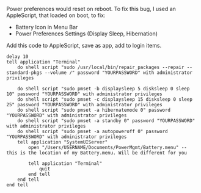 Power preferences would reset on reboot. To fix this bug, I used an AppleScript, that loaded on boot, to fix:
* Battery Icon in Menu Bar
* Power Preferences Settings (Display Sleep, Hibernation)

Add this code to AppleScript, save as app, add to login items. 

```
delay 10
tell application "Terminal"
	do shell script "sudo /usr/local/bin/repair_packages --repair --standard-pkgs --volume /" password "YOURPASSWORD" with administrator privileges
	
	do shell script "sudo pmset -b displaysleep 5 disksleep 0 sleep 10" password "YOURPASSWORD" with administrator privileges
	do shell script "sudo pmset -c displaysleep 15 disksleep 0 sleep 25" password "YOURPASSWORD" with administrator privileges
	do shell script "sudo pmset -a hibernatemode 0" password "YOURPASSWORD" with administrator privileges
	do shell script "sudo pmset -a standby 0" password "YOURPASSWORD" with administrator privileges
	do shell script "sudo pmset -a autopoweroff 0" password "YOURPASSWORD" with administrator privileges
	tell application "SystemUIServer"
		open "/Users/USERNAME/Documents/PowerMgmt/Battery.menu" -- this is the location of my Battery.menu. Will be different for you
		
		tell application "Terminal"
			quit
		end tell
	end tell
end tell
```
